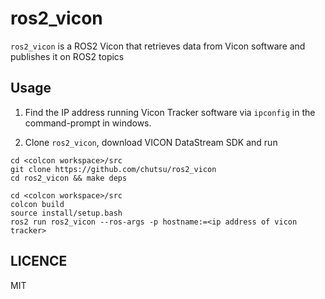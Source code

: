 # ros2_vicon

`ros2_vicon` is a ROS2 Vicon that retrieves data from Vicon software and
publishes it on ROS2 topics


## Usage

1. Find the IP address running Vicon Tracker software via `ipconfig` in the
   command-prompt in windows.

2. Clone `ros2_vicon`, download VICON DataStream SDK and run

```
cd <colcon workspace>/src
git clone https://github.com/chutsu/ros2_vicon
cd ros2_vicon && make deps

cd <colcon workspace>/src
colcon build
source install/setup.bash
ros2 run ros2_vicon --ros-args -p hostname:=<ip address of vicon tracker>
```

## LICENCE

MIT
